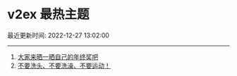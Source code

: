 # v2ex 最热主题

最近更新时间: 2022-12-27 13:02:00

--- 
1. [大家来晒一晒自己的年终奖吧](https://www.v2ex.com/t/904879) 
2. [不要洗头、不要洗澡、不要运动！](https://www.v2ex.com/t/904895) 
